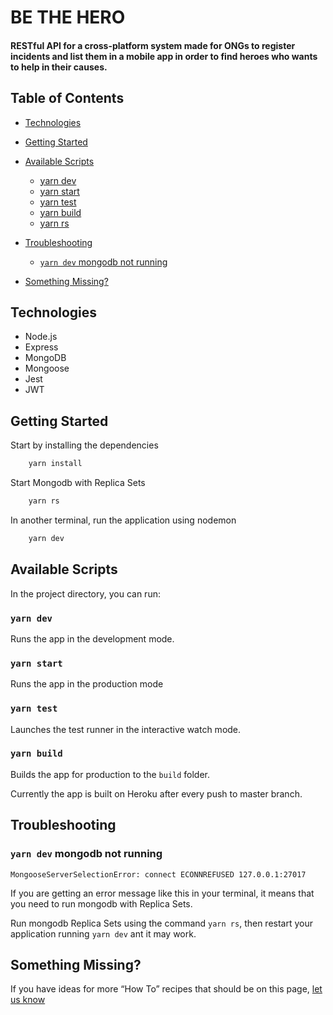 # BE THE HERO

#### RESTful API for a cross-platform system made for ONGs to register incidents and list them in a mobile app in order to find heroes who wants to help in their causes.


## Table of Contents
- [Technologies](#technologies)
- [Getting Started](#getting-started)
- [Available Scripts](#available-scripts)
  - [yarn dev](#yarn-dev)
  - [yarn start](#yarn-start)
  - [yarn test](#yarn-test)
  - [yarn build](#yarn-build)
  - [yarn rs](#yarn-rs)

- [Troubleshooting](#troubleshooting-1)
  - [`yarn dev` mongodb not running](#yarn-dev-mongodb-not-running)
- [Something Missing?](#something-missing)

## Technologies
- Node.js
- Express
- MongoDB
- Mongoose
- Jest
- JWT

## Getting Started

Start by installing the dependencies 

```bash 
    yarn install
```

Start Mongodb with Replica Sets

```bash 
    yarn rs
```

In another terminal, run the application using nodemon

```bash 
    yarn dev
```


## Available Scripts

In the project directory, you can run:

### `yarn dev`

Runs the app in the development mode.<br>

### `yarn start`

Runs the app in the production mode<br>

### `yarn test`

Launches the test runner in the interactive watch mode.<br>

### `yarn build`

Builds the app for production to the `build` folder.<br>

Currently the app is built on Heroku after every push to master branch.

## Troubleshooting

### `yarn dev` mongodb not running

`MongooseServerSelectionError: connect ECONNREFUSED 127.0.0.1:27017` <br>

If you are getting an error message like this in your terminal, it means that you need to run mongodb with Replica Sets. <br>

Run mongodb Replica Sets using the command `yarn rs`, then restart your application running `yarn dev` ant it may work.

## Something Missing?

If you have ideas for more “How To” recipes that should be on this page, [let us know](https://github.com/renatohlf/bethehero-backend)
